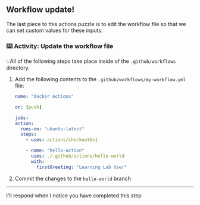 ## Workflow update!

The last piece to this actions puzzle is to edit the workflow file so that we can set custom values for these inputs.

### :keyboard: Activity: Update the workflow file

💡All of the following steps take place inside of the `.github/workflows` directory.

1. Add the following contents to the `.github/workflows/my-workflow.yml` file:

   ```yaml
   name: "Docker Actions"

   on: [push]

   jobs:
   action:
     runs-on: "ubuntu-latest"
     steps:
       - uses: actions/checkout@v1

       - name: "hello-action"
         uses: ./.github/actions/hello-world
         with:
           firstGreeting: "Learning Lab User"
   ```

1. Commit the changes to the `hello-world` branch

---

I'll respond when I notice you have completed this step
